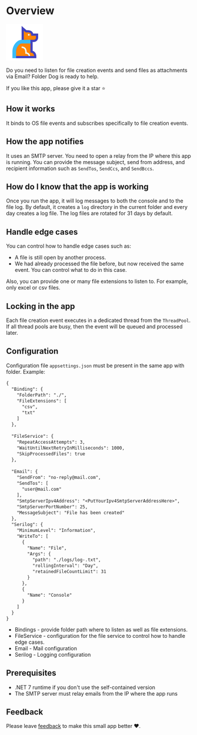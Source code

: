 # Overview
![super dog](src/FolderDog/static/superdog.png)

Do you need to listen for file creation events and send files as attachments via Email? Folder Dog is ready to help.

If you like this app, please give it a star ⭐️

## How it works
It binds to OS file events and subscribes specifically to file creation events.

## How the app notifies
It uses an SMTP server. You need to open a relay from the IP where this app is running. You can provide the message subject, send from address, and recipient information such as `SendTos`, `SendCcs`, and `SendBccs`.

## How do I know that the app is working
Once you run the app, it will log messages to both the console and to the file log. By default, it creates a `log` directory in the current folder and every day creates a log file. The log files are rotated for 31 days by default.

## Handle edge cases
You can control how to handle edge cases such as:
- A file is still open by another process.
- We had already processed the file before, but now received the same event. You can control what to do in this case.

Also, you can provide one or many file extensions to listen to. For example, only excel or csv files.

## Locking in the app
Each file creation event executes in a dedicated thread from the `ThreadPool`. If all thread pools are busy, then the event will be queued and processed later.

## Configuration
Configuration file `appsettings.json` must be present in the same app with folder.
Example:
```
{
  "Binding": {
    "FolderPath": "./",
    "FileExtensions": [
      "csv",
      "txt"
    ]
  },

  "FileService": {
    "RepeatAccessAttempts": 3,
    "WaitUntilNextRetryInMilliseconds": 1000,
    "SkipProcessedFiles": true
  },

  "Email": {
    "SendFrom": "no-reply@mail.com",
    "SendTos": [
      "user@mail.com"
    ],
    "SmtpServerIpv4Address": "<PutYourIpv4SmtpServerAddressHere>",
    "SmtpServerPortNumber": 25,
    "MessageSubject": "File has been created"
  },
  "Serilog": {
    "MinimumLevel": "Information",
    "WriteTo": [
      {
        "Name": "File",
        "Args": {
          "path": "./logs/log-.txt",
          "rollingInterval": "Day",
          "retainedFileCountLimit": 31
        }
      },
      {
        "Name": "Console"
      }
    ]
  }
}
```
- Bindings - provide folder path where to listen as well as file extensions.
- FileService - configuration for the file service to control how to handle edge cases.
- Email - Mail configuration
- Serilog - Logging configuration

## Prerequisites
- .NET 7 runtime if you don't use the self-contained version
- The SMTP server must relay emails from the IP where the app runs

## Feedback
Please leave [feedback](https://github.com/MTokarev/folder-dog/discussions) to make this small app better ❤️.
